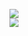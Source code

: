 [![](https://img.shields.io/badge/Made%20With-Github%20Spray-lightgrey.svg?style=for-the-badge&logo=github)](https://github.com/Annihil/github-spray#21797)  
[![](https://i.imgur.com/2DrTn0Z.gif)](https://github.com/Annihil/github-spray)
